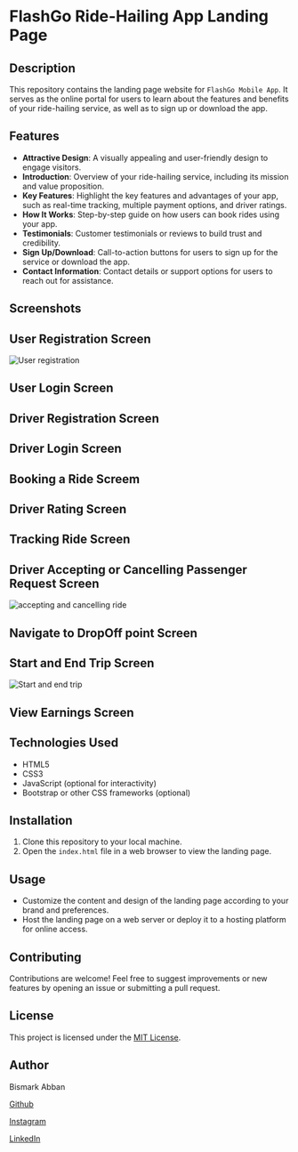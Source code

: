 # FlashGo Ride-Hailing App Landing Page

## Description
This repository contains the landing page website for `FlashGo Mobile App`. It serves as the online portal for users to learn about the features and benefits of your ride-hailing service, as well as to sign up or download the app.

## Features
- **Attractive Design**: A visually appealing and user-friendly design to engage visitors.
- **Introduction**: Overview of your ride-hailing service, including its mission and value proposition.
- **Key Features**: Highlight the key features and advantages of your app, such as real-time tracking, multiple payment options, and driver ratings.
- **How It Works**: Step-by-step guide on how users can book rides using your app.
- **Testimonials**: Customer testimonials or reviews to build trust and credibility.
- **Sign Up/Download**: Call-to-action buttons for users to sign up for the service or download the app.
- **Contact Information**: Contact details or support options for users to reach out for assistance.

## Screenshots

## User Registration Screen
![User registration](https://github.com/Redemption19/flashGo-Landing-Page/assets/56071671/6b42f182-f036-49a4-9e02-68a8ca033dae)


## User Login Screen

## Driver Registration Screen

## Driver Login Screen

## Booking a Ride Screem

## Driver Rating Screen

## Tracking Ride Screen

## Driver Accepting or Cancelling Passenger Request Screen
![accepting and cancelling ride](https://github.com/Redemption19/flashGo-Landing-Page/assets/56071671/ff105b7e-be7b-4ea9-901e-79784bdc12d8)

## Navigate to DropOff point Screen

## Start and End Trip Screen
![Start and end trip](https://github.com/Redemption19/flashGo-Landing-Page/assets/56071671/62f19d0f-08ba-4cfa-8240-d5c60a53c60e)

## View Earnings Screen

## Technologies Used
- HTML5
- CSS3
- JavaScript (optional for interactivity)
- Bootstrap or other CSS frameworks (optional)

## Installation
1. Clone this repository to your local machine.
2. Open the `index.html` file in a web browser to view the landing page.

## Usage
- Customize the content and design of the landing page according to your brand and preferences.
- Host the landing page on a web server or deploy it to a hosting platform for online access.

## Contributing
Contributions are welcome! Feel free to suggest improvements or new features by opening an issue or submitting a pull request.

## License
This project is licensed under the [MIT License](LICENSE).

## Author
Bismark Abban

[Github](https://github.com/Redemption19)

[Instagram](https://www.instagram.com/bismark.abban/)

[LinkedIn](https://www.linkedin.com/in/bismark-abban-256055193/)
